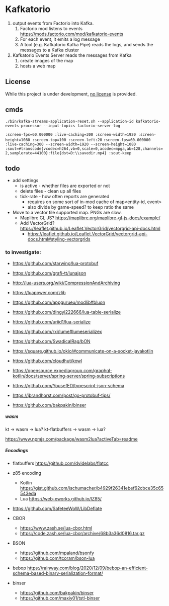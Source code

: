# Kafkatorio

1. output events from Factorio into Kafka.
    1. Factorio mod listens to events https://mods.factorio.com/mod/kafkatorio-events
    2. For each event, it emits a log message
    3. A tool (e.g. Kafkatorio Kafka Pipe) reads the logs, and sends the messages to a Kafka cluster
2. Kafkatorio Events Server reads the messages from Kafka
    1. create images of the map
    2. hosts a web map

## License

While this project is under development, [no license](https://choosealicense.com/no-permission/)
is provided.

## cmds

`./bin/kafka-streams-application-reset.sh --application-id kafkatorio-events-processor --input-topics factorio-server-log`

`:screen-fps=60.000000 :live-caching=300 :screen-width=1920 :screen-height=1080 :screen-top=100 :screen-left:20`
`:screen-fps=60.000000 :live-caching=300 --screen-width=1920 --screen-height=1080  :sout=#transcode{vcodec=h264,vb=0,scale=0,acodec=mpga,ab=128,channels=2,samplerate=44100}:file{dst=D:\\savedir.mp4} :sout-keep`

## todo

* add settings
    * is active - whether files are exported or not
    * delete files - clean up all files
    * tick-rate - how often reports are generated
        * requires on some sort of in-mod cache of map<entity-id, event>
        * also divide by game-speed? to keep ratio the same
* Move to a vector tile supported map. PNGs are slow. 
  * Maplibre GL JS? https://maplibre.org/maplibre-gl-js-docs/example/
  * Add VectorGrid? https://leaflet.github.io/Leaflet.VectorGrid/vectorgrid-api-docs.html
    * https://leaflet.github.io/Leaflet.VectorGrid/vectorgrid-api-docs.html#styling-vectorgrids

### to investigate:

* https://github.com/starwing/lua-protobuf
* https://github.com/grafi-tt/lunajson
* http://lua-users.org/wiki/CompressionAndArchiving
* https://luapower.com/zlib
* https://github.com/appgurueu/modlib#bluon
* https://github.com/dingyi222666/lua-table-serialize
* https://github.com/uriid1/lua-serialize
* https://github.com/rxi/lume#lumeserializex
* https://github.com/SwadicalRag/bON

* https://square.github.io/okio/#communicate-on-a-socket-javakotlin

* https://github.com/cloudhut/kowl
* https://opensource.expediagroup.com/graphql-kotlin/docs/server/spring-server/spring-subscriptions
* https://github.com/YousefED/typescript-json-schema

* https://jbrandhorst.com/post/go-protobuf-tips/

* https://github.com/bakpakin/binser

##### wasm

kt -> wasm -> lua? kt-flatbuffers -> wasm -> lua?

https://www.npmjs.com/package/wasm2lua?activeTab=readme

##### Encodings

* flatbuffers https://github.com/dvidelabs/flatcc
* z85 encoding
    * Kotlin https://gist.github.com/ischumacher/b4929f26341ebef62cbce35c65543eda
    * Lua https://web-eworks.github.io/lZ85/
* https://github.com/SafeteeWoW/LibDeflate
* CBOR
    * https://www.zash.se/lua-cbor.html
    * https://code.zash.se/lua-cbor/archive/68b3a36d0816.tar.gz

* BSON
    * https://github.com/mpaland/bsonfy
    * https://github.com/tcoram/bson-lua

* bebop
  https://rainway.com/blog/2020/12/09/bebop-an-efficient-schema-based-binary-serialization-format/

* binser
    * https://github.com/bakpakin/binser
    * https://github.com/maxiy01/tstl-binser 
